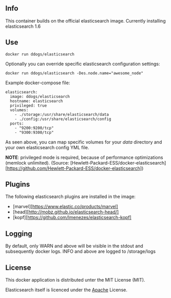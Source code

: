 ## Info

This container builds on the official elasticsearch image. Currently installing elasticsearch 1.6

## Use

```
docker run ddogs/elasticsearch
```

Optionally you can override specific elasticsearch configuration settings:

```
docker run ddogs/elasticsearch -Des.node.name="awesome_node"
```


Example docker-compose file:

```
elasticsearch:
  image: ddogs/elasticsearch
  hostname: elasticsearch
  privileged: true
  volumes:
    - ./storage:/usr/share/elasticsearch/data
    - ./config:/usr/share/elasticsearch/config
  ports:
    - "9200:9200/tcp" 
    - "9300:9300/tcp" 
```

As seen above, you can map specific volumes for your _data_ directory and your own elasticsearch config YML file.

__NOTE__: privileged mode is required, because of performance optimizations (memlock unlimited). (Source:  [Hewlett-Packard-ESS/docker-elasticsearch][https://github.com/Hewlett-Packard-ESS/docker-elasticsearch])
 
## Plugins
The following elasticsearch plugins are installed in the image:
- [marvel][https://www.elastic.co/products/marvel] 
- [head][http://mobz.github.io/elasticsearch-head/]
- [kopf][https://github.com/lmenezes/elasticsearch-kopf]

## Logging
By default, only WARN and above will be visible in the stdout and subsequently docker logs.  INFO and above are logged to /storage/logs

## License
This docker application is distributed unter the MIT License (MIT).

Elasticsearch itself is licenced under the [Apache](https://github.com/elastic/elasticsearch/blob/master/LICENSE.txt) License.